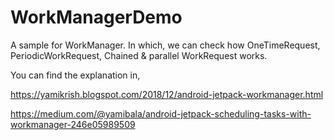 # WorkManagerDemo
A sample for WorkManager. In which, we can check how OneTimeRequest, PeriodicWorkRequest, Chained & parallel WorkRequest works.

You can find the explanation in,

https://yamikrish.blogspot.com/2018/12/android-jetpack-workmanager.html

https://medium.com/@yamibala/android-jetpack-scheduling-tasks-with-workmanager-246e05989509
